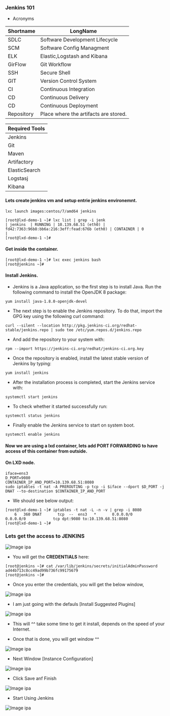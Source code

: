 ### Jenkins 101

* Acronyms

|Shortname|LongName|
|----|----|
|SDLC|Software Development Lifecycle|
|SCM|Software Config Managment|
|ELK|Elastic,Logstash and Kibana|
|GirFlow|Git Workflow|
|SSH|Secure Shell|
|GIT|Version Control System|
|CI|Continuous Integration|
|CD|Continuous Delivery|
|CD|Continuous Deployment|
|Repository|Place where the artifacts are stored.|

|Required Tools|
|----|
|Jenkins|
|Git|
|Maven|
|Artifactory|
|ElasticSearch|
|Logstasj|
|Kibana|

#### Lets create jenkins vm and setup entrie jenkins environemnt.

~~~
lxc launch images:centos/7/amd64 jenkins
~~~

~~~
[root@lxd-demo-1 ~]# lxc list | grep -i jenk
| jenkins  | RUNNING | 10.139.68.51 (eth0) | fd42:7363:96b8:bb6a:216:3eff:fead:676b (eth0) | CONTAINER | 0         |
[root@lxd-demo-1 ~]#
~~~

#### Get inside the container.

~~~
[root@lxd-demo-1 ~]# lxc exec jenkins bash
[root@jenkins ~]#
~~~

#### Install Jenkins.

* Jenkins is a Java application, so the first step is to install Java. Run the following command to install the OpenJDK 8 package:

~~~
yum install java-1.8.0-openjdk-devel
~~~

* The next step is to enable the Jenkins repository. To do that, import the GPG key using the following curl command:

~~~
curl --silent --location http://pkg.jenkins-ci.org/redhat-stable/jenkins.repo | sudo tee /etc/yum.repos.d/jenkins.repo
~~~

* And add the repository to your system with:

~~~
rpm --import https://jenkins-ci.org/redhat/jenkins-ci.org.key
~~~

* Once the repository is enabled, install the latest stable version of Jenkins by typing:

~~~
yum install jenkins
~~~

* After the installation process is completed, start the Jenkins service with:

~~~
systemctl start jenkins
~~~

* To check whether it started successfully run:

~~~
systemctl status jenkins
~~~

* Finally enable the Jenkins service to start on system boot.

~~~
systemctl enable jenkins
~~~

#### Now we are using a lxd container, lets add **PORT FORWARDING** to have access of this container from outside.

#### On **LXD** node.

~~~
iface=ens3
D_PORT=9080
CONTAINER_IP_AND_PORT=10.139.68.51:8080
sudo iptables -t nat -A PREROUTING -p tcp -i $iface --dport $D_PORT -j DNAT --to-destination $CONTAINER_IP_AND_PORT
~~~

* We should see below output:

~~~
[root@lxd-demo-1 ~]# iptables -t nat -L -n -v | grep -i 8080
    6   360 DNAT       tcp  --  ens3   *       0.0.0.0/0            0.0.0.0/0            tcp dpt:9080 to:10.139.68.51:8080
[root@lxd-demo-1 ~]#
~~~

### Lets get the access to **JENKINS**

![Image ipa](https://github.com/NileshChandekar/lxd_containers/blob/master/images/01111.png)


* You will get the **CREDENTIALS** here:

~~~
[root@jenkins ~]# cat /var/lib/jenkins/secrets/initialAdminPassword
ad44b713c8cc49ad99b736fc99175679
[root@jenkins ~]#
~~~

* Once you enter the credentials, you will get the below window,

![Image ipa](https://github.com/NileshChandekar/lxd_containers/blob/master/images/01112.png)

* I am just going with the defauls [Install Suggested Plugins]

![Image ipa](https://github.com/NileshChandekar/lxd_containers/blob/master/images/01113.png)

* This will ^^ take some time to get it install, depends on the speed of your Internet.

* Once that is done, you will get window ^^

![Image ipa](https://github.com/NileshChandekar/lxd_containers/blob/master/images/01114.png)

* Next Window [Instance Configuration]

![Image ipa](https://github.com/NileshChandekar/lxd_containers/blob/master/images/01115.png)

* Click Save anf Finish

![Image ipa](https://github.com/NileshChandekar/lxd_containers/blob/master/images/01116.png)

* Start Using Jenkins

![Image ipa](https://github.com/NileshChandekar/lxd_containers/blob/master/images/01117.png)
